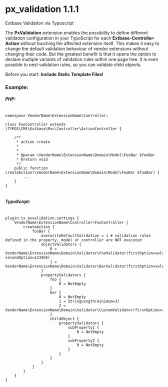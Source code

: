 # px_validation 1.1.1
Extbase Validation via Typoscript

The **PxValidation** extension enables the possibility to define different validation configuration in
your TypoScript for each **Extbase-Controller-Action** without touching the affected extension itself. This makes 
it easy to change the default validation behaviour of vendor extensions without changing their code. But the greatest 
benefit is that it opens the option to declare multiple variants of validation rules within one page tree.
It is even possible to nest validation rules, so you can validate child objects.

Before you start: __Include Static Template Files!__

### Example:
##### PHP:
<pre>
<code class="php">
namespace VendorName\ExtensionName\Controller;

class FooController extends \TYPO3\CMS\Extbase\Mvc\Controller\ActionController {
    
    /**
     * action create
     *
     *
     * @param \VendorName\ExtensionName\Domain\Model\FooBar $fooBar
     * @return void
     */
    public function createAction(\VendorName\ExtensionName\Domain\Model\FooBar $fooBar) {
        ...       
    }
}
</code>
</pre>

##### TypoScript:
<pre>
<code class="typoscript">
plugin.tx_pxvalidation.settings {
    VendorName\ExtensionName\Controller\FooController {
        createAction {
            fooBar {
                overwriteDefaultValidation = 1 # validation rules defined in the property, model or controller are NOT executed
                objectValidators {
                    0 = VendorName\ExtensionName\Domain\Validator\FooValidator(firstOption=value1, secondOption=123456)
                    1 = VendorName\ExtensionName\Domain\Validator\BarValidator(firstOption=value1)
                }
                propertyValidators {
                    foo {
                        0 = NotEmpty
                    }
                    bar {
                        0 = NotEmpty
                        1 = StringLength(minimum=3)
                        2 = VendorName\ExtensionName\Domain\Validator\CustomValidator(firstOption=value1)
                    }
                    childObject {
                        propertyValidators {
                            subProperty1 {
                                0 = NotEmpty
                            }
                            subProperty2 {
                                0 = NotEmpty
                            }
                        }
                    }
                }
            }
        }
    }
}
</code>
</pre>